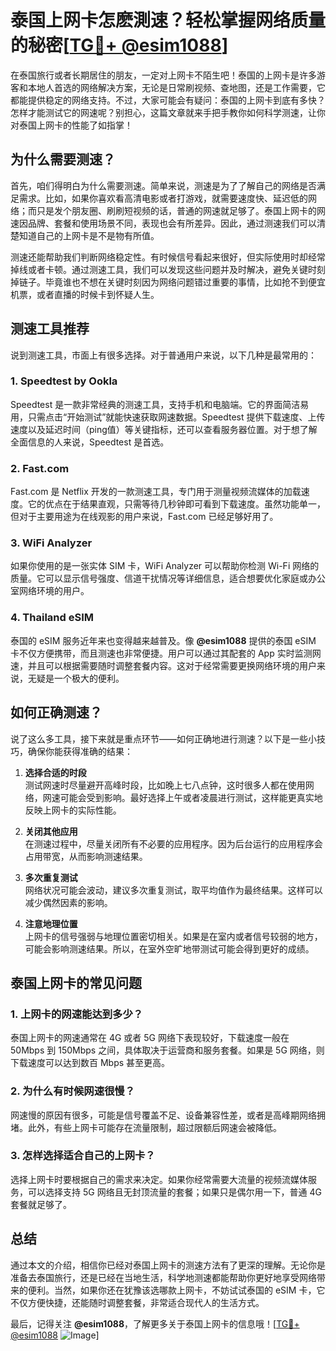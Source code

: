 # 泰国上网卡怎麽測速？轻松掌握网络质量的秘密[[TG💪+ @esim1088](https://t.me/s/esim1088)]

在泰国旅行或者长期居住的朋友，一定对上网卡不陌生吧！泰国的上网卡是许多游客和本地人首选的网络解决方案，无论是日常刷视频、查地图，还是工作需要，它都能提供稳定的网络支持。不过，大家可能会有疑问：泰国的上网卡到底有多快？怎样才能测试它的网速呢？别担心，这篇文章就来手把手教你如何科学测速，让你对泰国上网卡的性能了如指掌！

## 为什么需要测速？

首先，咱们得明白为什么需要测速。简单来说，测速是为了了解自己的网络是否满足需求。比如，如果你喜欢看高清电影或者打游戏，就需要速度快、延迟低的网络；而只是发个朋友圈、刷刷短视频的话，普通的网速就足够了。泰国上网卡的网速因品牌、套餐和使用场景不同，表现也会有所差异。因此，通过测速我们可以清楚知道自己的上网卡是不是物有所值。

测速还能帮助我们判断网络稳定性。有时候信号看起来很好，但实际使用时却经常掉线或者卡顿。通过测速工具，我们可以发现这些问题并及时解决，避免关键时刻掉链子。毕竟谁也不想在关键时刻因为网络问题错过重要的事情，比如抢不到便宜机票，或者直播的时候卡到怀疑人生。

## 测速工具推荐

说到测速工具，市面上有很多选择。对于普通用户来说，以下几种是最常用的：

### 1. Speedtest by Ookla
Speedtest 是一款非常经典的测速工具，支持手机和电脑端。它的界面简洁易用，只需点击“开始测试”就能快速获取网速数据。Speedtest 提供下载速度、上传速度以及延迟时间（ping值）等关键指标，还可以查看服务器位置。对于想了解全面信息的人来说，Speedtest 是首选。

### 2. Fast.com
Fast.com 是 Netflix 开发的一款测速工具，专门用于测量视频流媒体的加载速度。它的优点在于结果直观，只需等待几秒钟即可看到下载速度。虽然功能单一，但对于主要用途为在线观影的用户来说，Fast.com 已经足够好用了。

### 3. WiFi Analyzer
如果你使用的是一张实体 SIM 卡，WiFi Analyzer 可以帮助你检测 Wi-Fi 网络的质量。它可以显示信号强度、信道干扰情况等详细信息，适合想要优化家庭或办公室网络环境的用户。

### 4. Thailand eSIM
泰国的 eSIM 服务近年来也变得越来越普及。像 **@esim1088** 提供的泰国 eSIM 卡不仅方便携带，而且测速也非常便捷。用户可以通过其配套的 App 实时监测网速，并且可以根据需要随时调整套餐内容。这对于经常需要更换网络环境的用户来说，无疑是一个极大的便利。

## 如何正确测速？

说了这么多工具，接下来就是重点环节——如何正确地进行测速？以下是一些小技巧，确保你能获得准确的结果：

1. **选择合适的时段**  
   测试网速时尽量避开高峰时段，比如晚上七八点钟，这时很多人都在使用网络，网速可能会受到影响。最好选择上午或者凌晨进行测试，这样能更真实地反映上网卡的实际性能。

2. **关闭其他应用**  
   在测速过程中，尽量关闭所有不必要的应用程序。因为后台运行的应用程序会占用带宽，从而影响测速结果。

3. **多次重复测试**  
   网络状况可能会波动，建议多次重复测试，取平均值作为最终结果。这样可以减少偶然因素的影响。

4. **注意地理位置**  
   上网卡的信号强弱与地理位置密切相关。如果是在室内或者信号较弱的地方，可能会影响测速结果。所以，在室外空旷地带测试可能会得到更好的成绩。

## 泰国上网卡的常见问题

### 1. 上网卡的网速能达到多少？
泰国上网卡的网速通常在 4G 或者 5G 网络下表现较好，下载速度一般在 50Mbps 到 150Mbps 之间，具体取决于运营商和服务套餐。如果是 5G 网络，则下载速度可以达到数百 Mbps 甚至更高。

### 2. 为什么有时候网速很慢？
网速慢的原因有很多，可能是信号覆盖不足、设备兼容性差，或者是高峰期网络拥堵。此外，有些上网卡可能存在流量限制，超过限额后网速会被降低。

### 3. 怎样选择适合自己的上网卡？
选择上网卡时要根据自己的需求来决定。如果你经常需要大流量的视频流媒体服务，可以选择支持 5G 网络且无封顶流量的套餐；如果只是偶尔用一下，普通 4G 套餐就足够了。

## 总结

通过本文的介绍，相信你已经对泰国上网卡的测速方法有了更深的理解。无论你是准备去泰国旅行，还是已经在当地生活，科学地测速都能帮助你更好地享受网络带来的便利。当然，如果你还在犹豫该选哪款上网卡，不妨试试泰国的 eSIM 卡，它不仅方便快捷，还能随时调整套餐，非常适合现代人的生活方式。

最后，记得关注 **@esim1088**，了解更多关于泰国上网卡的信息哦！[[TG💪+ @esim1088](https://t.me/s/esim1088) ![Image](https://i.postimg.cc/4NQfJmqS/Snipaste-2025-05-13-00-14-12.png)]